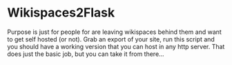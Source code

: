 # Wikispaces2Flask
Purpose is just for people for are leaving wikispaces behind them and want to get self hosted (or not).
Grab an export of your site, run this script and you should have a working version that you can host in any http server.
That does just the basic job, but you can take it from there...
